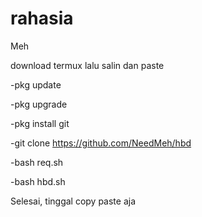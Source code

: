 # rahasia
Meh 

download termux lalu salin dan paste

-pkg update

-pkg upgrade

-pkg install git

-git clone https://github.com/NeedMeh/hbd

-bash req.sh

-bash hbd.sh

Selesai, tinggal copy paste aja
